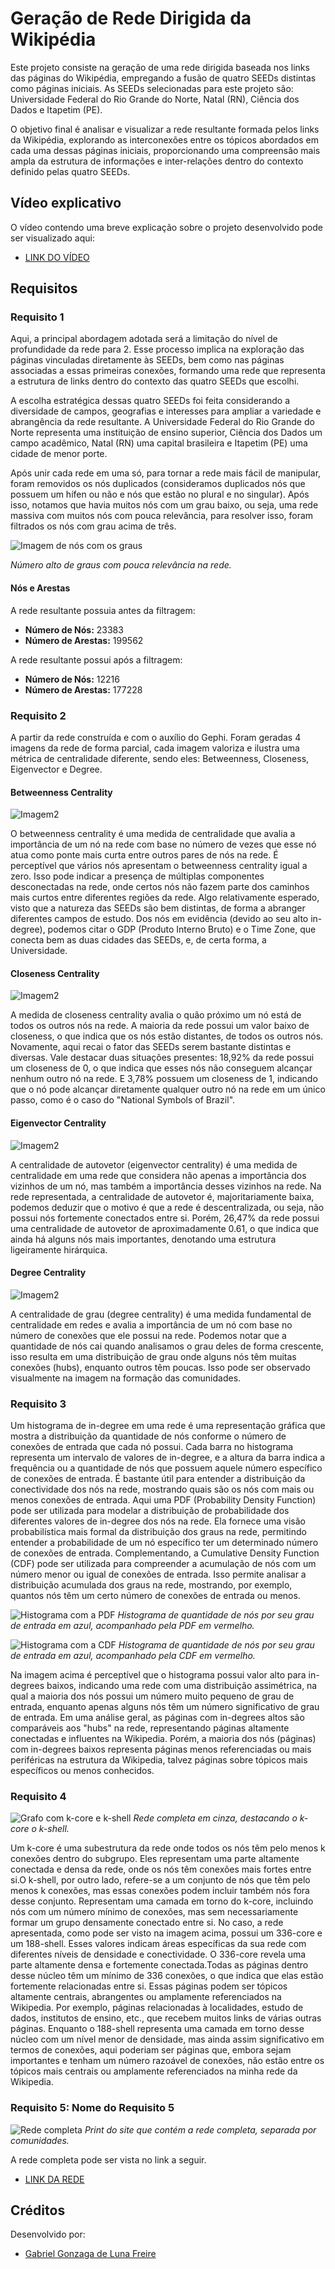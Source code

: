 # Geração de Rede Dirigida da Wikipédia

Este projeto consiste na geração de uma rede dirigida baseada nos links das páginas do Wikipédia, empregando a fusão de quatro SEEDs distintas como páginas iniciais. As SEEDs selecionadas para este projeto são: Universidade Federal do Rio Grande do Norte, Natal (RN), Ciência dos Dados e Itapetim (PE).

O objetivo final é analisar e visualizar a rede resultante formada pelos links da Wikipédia, explorando as interconexões entre os tópicos abordados em cada uma dessas páginas iniciais, proporcionando uma compreensão mais ampla da estrutura de informações e inter-relações dentro do contexto definido pelas quatro SEEDs.

## Vídeo explicativo

O vídeo contendo uma breve explicação sobre o projeto desenvolvido pode ser visualizado aqui:
- [LINK DO VÍDEO](https://www.youtube.com/watch?v=r_Z8ZE0zTC8&feature=youtu.be)


## Requisitos

### Requisito 1

Aqui, a principal abordagem adotada será a limitação do nível de profundidade da rede para 2. Esse processo implica na exploração das páginas vinculadas diretamente às SEEDs, bem como nas páginas associadas a essas primeiras conexões, formando uma rede que representa a estrutura de links dentro do contexto das quatro SEEDs que escolhi.

A escolha estratégica dessas quatro SEEDs foi feita considerando a diversidade de campos, geografias e interesses para ampliar a variedade e abrangência da rede resultante. A Universidade Federal do Rio Grande do Norte representa uma instituição de ensino superior, Ciência dos Dados um campo acadêmico, Natal (RN) uma capital brasileira e Itapetim (PE) uma cidade de menor porte.

Após unir cada rede em uma só, para tornar a rede mais fácil de manipular, foram removidos os nós duplicados (consideramos duplicados nós que possuem um hífen ou não e nós que estão no plural e no singular). Após isso, notamos que havia muitos nós com um grau baixo, ou seja, uma rede massiva com muitos nós com pouca relevância, para resolver isso, foram filtrados os nós com grau acima de três.

![Imagem de nós com os graus](images/comparacao_graus.png)

*Número alto de graus com pouca relevância na rede.*

#### Nós e Arestas
A rede resultante possuia antes da filtragem:
- **Número de Nós:** 23383 
- **Número de Arestas:** 199562

A rede resultante possui após a filtragem:
- **Número de Nós:** 12216 
- **Número de Arestas:** 177228


### Requisito 2

A partir da rede construída
e com o auxílio do Gephi. Foram geradas 4 imagens da rede de forma parcial, cada imagem valoriza e ilustra uma métrica de centralidade diferente, sendo eles: Betweenness, Closeness, Eigenvector e Degree. 

#### Betweenness Centrality

![Imagem2](images/betweenness_comlegenda.png)

O betweenness centrality é uma medida de centralidade que avalia a importância de um nó na rede com base no número de vezes que esse nó atua como ponte mais curta entre outros pares de nós na rede.
É perceptível que vários nós apresentam o betweenness centrality igual a zero. Isso pode indicar a presença de múltiplas componentes desconectadas na rede, onde certos nós não fazem parte dos caminhos mais curtos entre diferentes regiões da rede. Algo relativamente esperado, visto que a natureza das SEEDs são bem distintas, de forma a abranger diferentes campos de estudo.
Dos nós em evidência (devido ao seu alto in-degree), podemos citar o GDP (Produto Interno Bruto) e o Time Zone, que conecta bem as duas cidades das SEEDs, e, de certa forma, a Universidade.

#### Closeness Centrality

![Imagem2](images/closeness_comlegenda.png)

A medida de closeness centrality avalia o quão próximo um nó está de todos os outros nós na rede. A maioria da rede possui um valor baixo de closeness, o que indica que os nós estão distantes, de todos os outros nós. Novamente, aqui recai o fator das SEEDs serem bastante distintas e diversas. Vale destacar duas situações presentes:  18,92% da rede possui um closeness de 0, o que indica que esses nós não conseguem alcançar nenhum outro nó na rede. E 3,78% possuem um closeness de 1, indicando que o nó pode alcançar diretamente qualquer outro nó na rede em um único passo, como é o caso do "National Symbols of Brazil".

#### Eigenvector Centrality

![Imagem2](images/autovetor_comlegenda.png)

A centralidade de autovetor (eigenvector centrality) é uma medida de centralidade em uma rede que considera não apenas a importância dos vizinhos de um nó, mas também a importância desses vizinhos na rede. Na rede representada, a centralidade de autovetor é, majoritariamente baixa, podemos deduzir que o motivo é que a rede é descentralizada, ou seja, não possui nós fortemente conectados entre si. Porém, 26,47% da rede possui uma centralidade de autovetor de aproximadamente 0.61, o que indica que ainda há alguns nós mais importantes, denotando uma estrutura ligeiramente hirárquica.

#### Degree Centrality

![Imagem2](images/degree_comlegenda.png)

A centralidade de grau (degree centrality) é uma medida fundamental de centralidade em redes e avalia a importância de um nó com base no número de conexões que ele possui na rede. Podemos notar que a quantidade de nós cai quando analisamos o grau deles de forma crescente, isso resulta em uma distribuição de grau onde alguns nós têm muitas conexões (hubs), enquanto outros têm poucas. Isso pode ser observado visualmente na imagem na formação das comunidades.

### Requisito 3

Um histograma de in-degree em uma rede é uma representação gráfica que mostra a distribuição da quantidade de nós conforme o número de conexões de entrada que cada nó possui. Cada barra no histograma representa um intervalo de valores de in-degree, e a altura da barra indica a frequência ou a quantidade de nós que possuem aquele número específico de conexões de entrada. É bastante útil para entender a distribuição da conectividade dos nós na rede, mostrando quais são os nós com mais ou menos conexões de entrada.
Aqui uma PDF (Probability Density Function) pode ser utilizada para modelar a distribuição de probabilidade dos diferentes valores de in-degree dos nós na rede. Ela fornece uma visão probabilística mais formal da distribuição dos graus na rede, permitindo entender a probabilidade de um nó específico ter um determinado número de conexões de entrada.
Complementando, a Cumulative Density Function (CDF) pode ser utilizada para compreender a acumulação de nós com um número menor ou igual de conexões de entrada. Isso permite analisar a distribuição acumulada dos graus na rede, mostrando, por exemplo, quantos nós têm um certo número de conexões de entrada ou menos.

![Histograma com a PDF](images/histo_PDF.png)
*Histograma de quantidade de nós por seu grau de entrada em azul, acompanhado pela PDF em vermelho.*

![Histograma com a CDF](images/histo_CDF.png)
*Histograma de quantidade de nós por seu grau de entrada em azul, acompanhado pela CDF em vermelho.*

Na imagem acima é perceptível que o histograma possui valor alto para in-degrees baixos, indicando uma rede com uma distribuição assimétrica, na qual a maioria dos nós possui um número muito pequeno de grau de entrada, enquanto apenas alguns nós têm um número significativo de grau de entrada. 
Em uma análise geral, as páginas com in-degrees altos são comparáveis aos "hubs" na rede, representando páginas altamente conectadas e influentes na Wikipedia. Porém, a maioria dos nós (páginas) com in-degrees baixos representa páginas menos referenciadas ou mais periféricas na estrutura da Wikipedia, talvez páginas sobre tópicos mais específicos ou menos conhecidos.


### Requisito 4

![Grafo com k-core e k-shell](images/core_shell(comlegenda).png)
*Rede completa em cinza, destacando o k-core o k-shell.*

Um k-core é uma subestrutura da rede onde todos os nós têm pelo menos k conexões dentro do subgrupo. Eles representam uma parte altamente conectada e densa da rede, onde os nós têm conexões mais fortes entre si.O k-shell, por outro lado, refere-se a um conjunto de nós que têm pelo menos k conexões, mas essas conexões podem incluir também nós fora desse conjunto. Representam uma camada em torno do k-core, incluindo nós com um número mínimo de conexões, mas sem necessariamente formar um grupo densamente conectado entre si.
No caso, a rede apresentada, como pode ser visto na imagem acima, possui um 336-core e um 188-shell. Esses valores indicam áreas específicas da sua rede com diferentes níveis de densidade e conectividade. 
O 336-core revela uma parte altamente densa e fortemente conectada.Todas as páginas dentro desse núcleo têm um mínimo de 336 conexões, o que indica que elas estão fortemente relacionadas entre si. Essas páginas podem ser tópicos altamente centrais, abrangentes ou amplamente referenciados na Wikipedia. Por exemplo, páginas relacionadas à localidades, estudo de dados, institutos de ensino, etc., que recebem muitos links de várias outras páginas. 
Enquanto o 188-shell representa uma camada em torno desse núcleo com um nível menor de densidade, mas ainda assim significativo em termos de conexões, aqui poderiam ser páginas que, embora sejam importantes e tenham um número razoável de conexões, não estão entre os tópicos mais centrais ou amplamente referenciados na minha rede da Wikipedia.

### Requisito 5: Nome do Requisito 5

![Rede completa](images/print_site.png)
*Print do site que contém a rede completa, separada por comunidades.*

A rede completa pode ser vista no link a seguir.
- [LINK DA REDE](https://pedrorvn.github.io/wikipedia_network_deploy/network/)

## Créditos

Desenvolvido por:
- [Gabriel Gonzaga de Luna Freire](https://github.com/gabrielgonzaga7)

